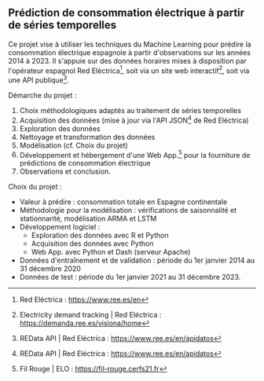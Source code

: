 ## Prédiction de consommation électrique à partir de séries temporelles

Ce projet vise à utiliser les techniques du Machine Learning pour prédire la consommation électrique espagnole à partir d'observations sur les années 2014 à 2023. Il s'appuie sur des données horaires mises à disposition par l'opérateur espagnol Red Eléctrica[^first], soit via un site web interactif[^second], soit via une API publique[^third].

Démarche du projet :
1) Choix méthodologiques adaptés au traitement de séries temporelles
2) Acquisition des données (mise à jour via l'API JSON[^third] de Red Eléctrica) 
3) Exploration des données
4) Nettoyage et transformation des données
5) Modélisation (cf. Choix du projet)
6) Développement et hébergement d'une Web App.[^fourth] pour la fourniture de prédictions de consommation électrique
7) Observations et conclusion.

Choix du projet :
+ Valeur à prédire : consommation totale en Espagne continentale
+ Méthodologie pour la modélisation : vérifications de saisonnalité et stationnarité, modélisation ARMA et LSTM
+ Développement logiciel :
  + Exploration des données avec R et Python
  + Acquisition des données avec Python
  + Web App. avec Python et Dash (serveur Apache)
+ Données d'entraînement et de validation : période du 1er janvier 2014 au 31 décembre 2020
+ Données de test : période du 1er janvier 2021 au 31 décembre 2023.

[^first]: Red Eléctrica : https://www.ree.es/en
[^second]: Electricity demand tracking | Red Eléctrica : https://demanda.ree.es/visiona/home
[^third]: REData API | Red Eléctrica : https://www.ree.es/en/apidatos
[^fourth]: Fil Rouge | ELO : https://fil-rouge.cerfs21.fr